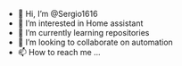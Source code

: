- 👋 Hi, I’m @Sergio1616
- 👀 I’m interested in Home assistant 
- 🌱 I’m currently learning repositories
- 💞️ I’m looking to collaborate on automation
- 📫 How to reach me ...

<!---
Sergio1616/Sergio1616 is a ✨ special ✨ repository because its `README.md` (this file) appears on your GitHub profile.
You can click the Preview link to take a look at your changes.
--->
